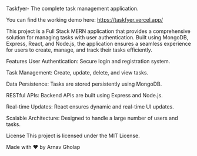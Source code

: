 Taskfyer- The complete task management application.

You can find the working demo here: https://taskfyer.vercel.app/

This project is a Full Stack MERN application that provides a comprehensive solution for managing tasks with user authentication. Built using MongoDB, Express, React, and Node.js, the application ensures a seamless experience for users to create, manage, and track their tasks efficiently.

Features
User Authentication: Secure login and registration system.

Task Management: Create, update, delete, and view tasks.

Data Persistence: Tasks are stored persistently using MongoDB.

RESTful APIs: Backend APIs are built using Express and Node.js.

Real-time Updates: React ensures dynamic and real-time UI updates.

Scalable Architecture: Designed to handle a large number of users and tasks.

License
This project is licensed under the MIT License.

Made with ❤ by Arnav Gholap
